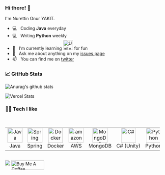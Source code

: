 ### Hi there! 👋

I'm Nurettin Onur YAKIT.

- 💻 &nbsp; Coding **Java** everyday 
- 💻 &nbsp; Writing **Python** weekly
- 🌱 &nbsp; I’m currently learning <img src="https://icon-library.com/images/unity-icon/unity-icon-1.jpg" width="32" height="32" alt="Unity" /> for fun
- 💬 &nbsp; Ask me about anything on my [issues page](https://github.com/NurettinYAKIT/nurettinyakit/issues)
- 📫 &nbsp; You can find me on [twitter](https://twitter.com/nurettinyakit)

### 📈 GitHub Stats  
![Anurag's github stats](https://github-readme-stats.vercel.app/api?username=nurettinyakit)

![Vercel Stats](https://github-readme-stats.vercel.app/api/top-langs/?username=nurettinyakit&layout=compact)

### 🧑‍💻 Tech I like

<br>

<table>
  <tr>
    <td align="center" width="96">
      <a>
        <img src="https://devicons.github.io/devicon/devicon.git/icons/java/java-original.svg" width="48" height="48" alt="Java" />
      </a>
      <br>Java
    </td>
    <td align="center" width="96">
      <a>
        <img src="https://simpleicons.org/icons/spring.svg" width="48" height="48" alt="Spring" />
      </a>
      <br>Spring
    </td>
    <td align="center" width="96">
      <a>
        <img src="https://devicons.github.io/devicon/devicon.git/icons/docker/docker-original.svg" width="48" height="48" alt="Docker" />
      </a>
      <br>Docker
    </td>
    <td align="center" width="96">
      <a>
        <img src="https://devicons.github.io/devicon/devicon.git/icons/amazonwebservices/amazonwebservices-original.svg" width="48" height="48" alt="amazonwebservices" />
      </a>
      <br>AWS
    </td>
    <td align="center" width="96">
      <a>
        <img src="https://devicons.github.io/devicon/devicon.git/icons/mongodb/mongodb-original.svg" width="48" height="48" alt="MongoDB" />
      </a>
      <br>MongoDB
    </td>
    <td align="center" width="96">
      <a>
        <img src="https://devicons.github.io/devicon/devicon.git/icons/csharp/csharp-original.svg" width="48" height="48" alt="C#" />
      </a>
      <br>C#&nbsp;(Unity)
    </td>
    <td align="center" width="96">
      <a>
        <img src="https://devicons.github.io/devicon/devicon.git/icons/python/python-original.svg" width="48" height="48" alt="Python" />
      </a>
      <br>Python
    </td>
  </tr>
</table>
<br>
<a href="https://www.buymeacoffee.com/nurettinyakit" target="_blank"><img src="https://cdn.buymeacoffee.com/buttons/v2/default-yellow.png" alt="Buy Me A Coffee" style="height: 30px !important;width: 108px !important;" height="60px" width="217px"></a>

<img src="https://komarev.com/ghpvc/?username=NurettinYAKIT&color=blue&style=flat-square&label=visitors" align="left" />


<!--
**NurettinYAKIT/nurettinyakit** is a ✨ _special_ ✨ repository because its `README.md` (this file) appears on your GitHub profile.

Here are some ideas to get you started:

- 🔭 I’m currently working on ...
- 🌱 I’m currently learning ...
- 👯 I’m looking to collaborate on ...
- 🤔 I’m looking for help with ...
- 💬 Ask me about ...
- 📫 How to reach me: ...
- 😄 Pronouns: ...
- ⚡ Fun fact: ...
-->
